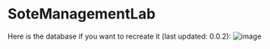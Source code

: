 # SoteManagementLab

Here is the database if you want to recreate it (last updated: 0.0.2):
![image](https://github.com/ZartoxGD/StoreManagement/assets/122097513/36996dcc-e2dd-485e-9195-13e62b7ce588)
